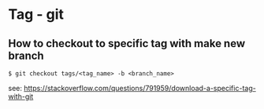 # Tag - git

## How to checkout to specific tag with make new branch
```
$ git checkout tags/<tag_name> -b <branch_name>
```
see: https://stackoverflow.com/questions/791959/download-a-specific-tag-with-git